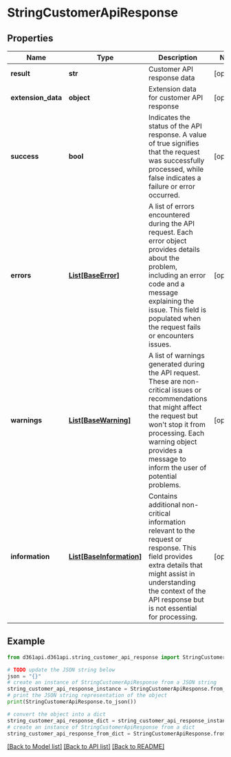 # StringCustomerApiResponse


## Properties

Name | Type | Description | Notes
------------ | ------------- | ------------- | -------------
**result** | **str** | Customer API response data | [optional] 
**extension_data** | **object** | Extension data for customer API response | [optional] 
**success** | **bool** | Indicates the status of the API response. A value of true signifies that the request was successfully processed, while false indicates a failure or error occurred. | [optional] 
**errors** | [**List[BaseError]**](BaseError.md) | A list of errors encountered during the API request. Each error object provides details about the problem, including an error code and a message explaining the issue. This field is populated when the request fails or encounters issues. | [optional] 
**warnings** | [**List[BaseWarning]**](BaseWarning.md) | A list of warnings generated during the API request. These are non-critical issues or recommendations that might affect the request but won&#39;t stop it from processing. Each warning object provides a message to inform the user of potential problems. | [optional] 
**information** | [**List[BaseInformation]**](BaseInformation.md) | Contains additional non-critical information relevant to the request or response. This field provides extra details that might assist in understanding the context of the API response but is not essential for processing. | [optional] 

## Example

```python
from d361api.d361api.string_customer_api_response import StringCustomerApiResponse

# TODO update the JSON string below
json = "{}"
# create an instance of StringCustomerApiResponse from a JSON string
string_customer_api_response_instance = StringCustomerApiResponse.from_json(json)
# print the JSON string representation of the object
print(StringCustomerApiResponse.to_json())

# convert the object into a dict
string_customer_api_response_dict = string_customer_api_response_instance.to_dict()
# create an instance of StringCustomerApiResponse from a dict
string_customer_api_response_from_dict = StringCustomerApiResponse.from_dict(string_customer_api_response_dict)
```
[[Back to Model list]](../README.md#documentation-for-models) [[Back to API list]](../README.md#documentation-for-api-endpoints) [[Back to README]](../README.md)



